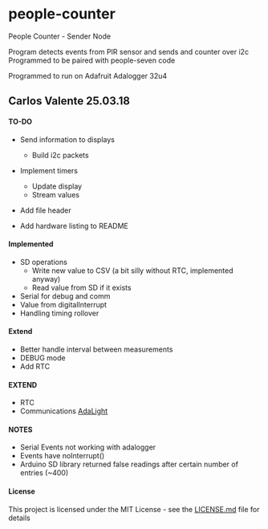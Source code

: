   # people-counter

  People Counter - Sender Node

  Program detects events from PIR sensor and sends and counter over i2c
  Programmed to be paired with people-seven code

  Programmed to run on Adafruit Adalogger 32u4

  Carlos Valente 25.03.18
  ------

  #### TO-DO
  - Send information to displays
    - Build i2c packets
  - Implement timers
    - Update display
    - Stream values
  - Add file header

  - Add hardware listing to README

  #### Implemented
  - SD operations
    - Write new value to CSV (a bit silly without RTC, implemented anyway)
    - Read value from SD if it exists
  - Serial for debug and comm
  - Value from digitalInterrupt
  - Handling timing rollover

  #### Extend
  - Better handle interval between measurements
  - DEBUG mode
  - Add RTC

  #### EXTEND
  - RTC
  - Communications [AdaLight](https://github.com/adafruit/Adalight/blob/master/Arduino/LEDstream/LEDstream.pde)

  #### NOTES
  - Serial Events not working with adalogger
  - Events have noInterrupt()
  - Arduino SD library returned false readings after certain number of entries (~400)

  #### License

  This project is licensed under the MIT License - see the [LICENSE.md](LICENSE.md) file for details
